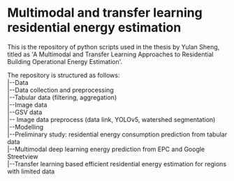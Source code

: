 # Multimodal and transfer learning residential energy estimation
This is the repository of python scripts used in the thesis by Yulan Sheng, titled as 'A Multimodal and Transfer Learning Approaches to Residential Building Operational Energy Estimation'.

The repository is structured as follows:<br>
|--Data <br>
  |--Data collection and preprocessing<br>
    |--Tabular data (filtering, aggregation)<br>
    |--Image data<br>
      |--GSV data<br>
      |-- Image data preprocess (data link, YOLOv5, watershed segmentation)<br>
|--Modelling<br>
  |--Preliminary study: residential energy consumption prediction from tabular data<br>
  |--Multimodal deep learning energy prediction from EPC and Google Streetview<br>
  |--Transfer learning based efficient residential energy estimation for regions with limited data<br>
